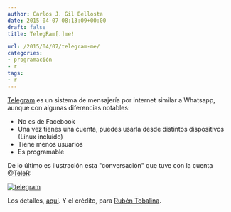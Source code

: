 ```yaml
---
author: Carlos J. Gil Bellosta
date: 2015-04-07 08:13:09+00:00
draft: false
title: TelegRam[.]me!

url: /2015/04/07/telegram-me/
categories:
- programación
- r
tags:
- r
---
```


[Telegram](http://telegram.me) es un sistema de mensajería por internet similar a Whatsapp, aunque con algunas diferencias notables:

* No es de Facebook
* Una vez tienes una cuenta, puedes usarla desde distintos dispositivos (Linux incluido)
* Tiene menos usuarios
* Es programable

De lo último es ilustración esta "conversación" que tuve con la cuenta [@TeleR](https://telegram.me/Tele_R):

[![telegram](/wp-uploads/2015/03/telegram.png#center)
](/wp-uploads/2015/03/telegram.png#center)

Los detalles, [aquí](http://telemath.altervista.org/TeleR.html). Y el crédito, para [Rubén Tobalina](https://stat.ethz.ch/pipermail/r-help-es/2015-March/008693.html).



